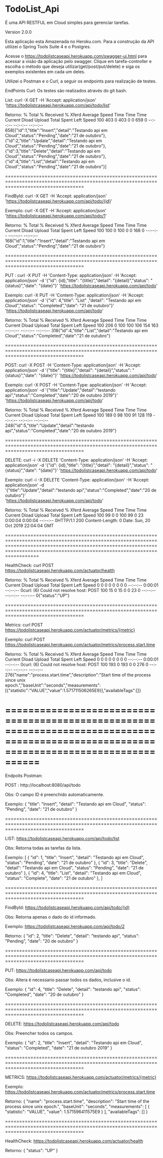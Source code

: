 # TodoList_Api
É uma API RESTFUL em Cloud simples para gerenciar tarefas.

Version 2.0.0

Esta aplicação esta Amazenada no Heroku.com.
Para a construção da API utilizei o Spring Tools Suite 4 e o Postgres.

Acesse o https://todolistcaseapi.herokuapp.com/swagger-ui.html para acessar a visão da aplicação pelo swagger.
Clique em tarefa-controller e escolha o método que deseja utilizar(get/post/put/delete) e siga os exemplos existentes em cada um deles.


Utilizei o Postman e o Curl, a seguir os endpoints para realização de testes.


EndPoints Curl:
Os testes são realizados através do git bash.


List:		curl -X GET -H 'Accept: application/json' 'https://todolistcaseapi.herokuapp.com/api/todo/list'

Retorno:	 % Total    % Received % Xferd  Average Speed   Time    Time     Time  Current
                                 Dload  Upload   Total   Spent    Left  Speed
		100   403    0   403    0     0    659      0 --:--:-- --:--:-- --:--:--   			
		658[{"id":1,"title":"Insert","detail":"Testando api em Cloud","status":"Pending","date":"21 de outubro"},
		{"id":2,"title":"Update","detail":"Testando api em Cloud","status":"Pending","date":"21 de outubro"},
		{"id":3,"title":"Delete","detail":"Testando api em Cloud","status":"Pending","date":"21 de outubro"},
		{"id":4,"title":"List","detail":"Testando api em Cloud","status":"Pending","date":"21 de outubro"}]



========================================================================================================================================

FindById:	 curl -X GET -H 'Accept: application/json' 'https://todolistcaseapi.herokuapp.com/api/todo/{id}'

Exemplo:	 curl -X GET -H 'Accept: application/json' 'https://todolistcaseapi.herokuapp.com/api/todo/1'

Retorno:	% Total    % Received % Xferd  Average Speed   Time    Time     Time  Current
                                 Dload  Upload   Total   Spent    Left  Speed
		100   100    0   100    0     0    168      0 --:--:-- --:--:-- --:--:--  
		168{"id":1,"title":"Insert","detail":"Testando api em Cloud","status":"Pending","date":"21 de outubro"}



========================================================================================================================================

PUT :	curl -X PUT -H 'Content-Type: application/json' -H 'Accept: application/json' -d '{"id": {id},"title": "{title}","detail": "{detail}","status": "{status}","date": "{date}"}' 'https://todolistcaseapi.herokuapp.com/api/todo'

Exemplo:	curl -X PUT -H 'Content-Type: application/json' -H 'Accept: application/json' -d '{"id": 4,"title": "List" ,"detail": "Testando api em Cloud","status": "Completed","date": "21 de outubro"}' 'https://todolistcaseapi.herokuapp.com/api/todo'

Retorno:	  % Total    % Received % Xferd  Average Speed   Time    Time     Time  Current
                                 Dload  Upload   Total   Spent    Left  Speed
		100   206    0   100  100   106    154    163 --:--:-- --:--:-- --:--:--   318{"id":4,"title":"List","detail":"Testando 		api em Cloud","status":"Completed","date":"21 de outubro"}


========================================================================================================================================

POST:		curl -X POST -H 'Content-Type: application/json' -H 'Accept: application/json' -d '{"title": "{title}","detail": "{detail}","status": "{status}","date": "{date}"}' 'https://todolistcaseapi.herokuapp.com/api/todo'

Exemplo:	curl -X POST -H 'Content-Type: application/json' -H 'Accept: application/json' -d '{"title":"Update","detail":"testando api","status":"Completed","date":"20 de outubro 2019"}' 'https://todolistcaseapi.herokuapp.com/api/todo'

Retorno:	% Total    % Received % Xferd  Average Speed   Time    Time     Time  Current
                                 Dload  Upload   Total   Spent    Left  Speed
		100   189    0    98  100    91    128    119 --:--:-- --:--:-- --:--:--   		
		248{"id":5,"title":"Update","detail":"testando api","status":"Completed","date":"20 de outubro 2019"}



========================================================================================================================================

DELETE:		curl -i -X DELETE 'Content-Type: application/json' -H 'Accept: application/json' -d '{"id": {id},"title": "{title}","detail": "{detail}","status": "{status}","date": "{date}"}' 'https://todolistcaseapi.herokuapp.com/api/todo'

Exemplo:	curl -i -X DELETE 'Content-Type: application/json' -H 'Accept: application/json' -d 	
		'{"title":"Update","detail":"testando api","status":"Completed","date":"20 de outubro"}' 	
		'https://todolistcaseapi.herokuapp.com/api/todo'
		
Retorno:	 % Total    % Received % Xferd  Average Speed   Time    Time     Time  Current
                                 Dload  Upload   Total   Spent    Left  Speed
		100    99    0     0  100    99      0     23  0:00:04  0:00:04 --:--:--     0HTTP/1.1 200
		Content-Length: 0
		Date: Sun, 20 Oct 2019 22:04:04 GMT

====================================================================================================================================================================================================================================

HealthCheck:	curl POST https://todolistcaseapi.herokuapp.com/actuator/health

Retorno:	% Total    % Received % Xferd  Average Speed   Time    Time     Time  Current
                                 Dload  Upload   Total   Spent    Left  Speed
  		0     0    0     0    0     0      0      0 --:--:--  0:00:01 --:--:--     0curl: (6) Could not resolve host: POST
		100    15    0    15    0     0     23      0 --:--:-- --:--:-- --:--:--     0{"status":"UP"}


========================================================================================================================================

Metrics:	curl POST https://todolistcaseapi.herokuapp.com/actuator/metrics/{metric}

Exemplo:	curl POST https://todolistcaseapi.herokuapp.com/actuator/metrics/process.start.time

Retorno:	% Total    % Received % Xferd  Average Speed   Time    Time     Time  Current
                                 Dload  Upload   Total   Spent    Left  Speed
  		0     0    0     0    0     0      0      0 --:--:--  0:00:01 --:--:--     0curl: (6) Could not resolve host: POST
		100   193    0   193    0     0    276      0 --:--:-- --:--:-- --:--:--   		
		276{"name":"process.start.time","description":"Start time of the process since unix 		
		epoch.","baseUnit":"seconds","measurements":[{"statistic":"VALUE","value":1.571711506265E9}],"availableTags":[]}


========================================================================================================================================
========================================================================================================================================

Endpoits Postman:

POST :		http://localhost:8080/api/todo

Obs:		O campo ID é preenchido automaticamente.

Exemplo:	{
    			"title": "Insert",
    			"detail": "Testando api em Cloud",
    			"status": "Pending",
   			"date": "21 de outubro"
    		}


========================================================================================================================================

LIST:		https://todolistcaseapi.herokuapp.com/api/todo/list

Obs:		Retorna todas as tarefas da lista.

Exemplo:
		[
  			{
    				"id": 1,
    				"title": "Insert",
    				"detail": "Testando api em Cloud",
    				"status": "Pending",
   				"date": "21 de outubro"
 			},
  			{
   				"id": 3,
    				"title": "Delete",
    				"detail": "Testando api em Cloud",
    				"status": "Pending",
   			 	"date": "21 de outubro"
  			},
  			{
    				"id": 4,
    				"title": "List",
    				"detail": "Testando api em Cloud",
    				"status": "Complete",
    				"date": "21 de outubro"
  			},
		]
	

========================================================================================================================================

FindById:	https://todolistcaseapi.herokuapp.com/api/todo/{id}

Obs:		Retorna apenas o dado do id informado.

Exemplo:	https://todolistcaseapi.herokuapp.com/api/todo/2

Retorno:	{
    			"id": 2,
    			"title": "Delete",
    			"detail": "testando api",
    			"status": "Pending",
    			"date": "20 de outubro"
		}
	
========================================================================================================================================

PUT:		https://todolistcaseapi.herokuapp.com/api/todo

Obs:		Altera é necessario passar todos os dados, inclusive o id.

Exemplo:	{
    			"id": 4,
    			"title": "Delete",
    			"detail": "testando api",
    			"status": "Completed",
    			"date": "20 de outubro"
		}

========================================================================================================================================

DELETE:		https://todolistcaseapi.herokuapp.com/api/todo

Obs:		Preencher todos os campos.

Exemplo:	{
  			"id": 2,
  			"title": "Insert",
  			"detail": "Testando api em Cloud",
  			"status": "Completed",
  			"date": "21 de outubro 2019"
		}


========================================================================================================================================

METRICS:	https://todolistcaseapi.herokuapp.com/actuator/metrics/{metric}

Exemplo:	https://todolistcaseapi.herokuapp.com/actuator/metrics/process.start.time

Retorno: 	{
    			"name": "process.start.time",
    			"description": "Start time of the process since unix epoch.",
    			"baseUnit": "seconds",
    			"measurements": [
       	 		{
            			"statistic": "VALUE",
            			"value": 1.571596411575E9
        		}
			],
    			"availableTags": []
		}

========================================================================================================================================

HealthCheck:	https://todolistcaseapi.herokuapp.com/actuator/health

Retorno:	{
    			"status": "UP"
		}



